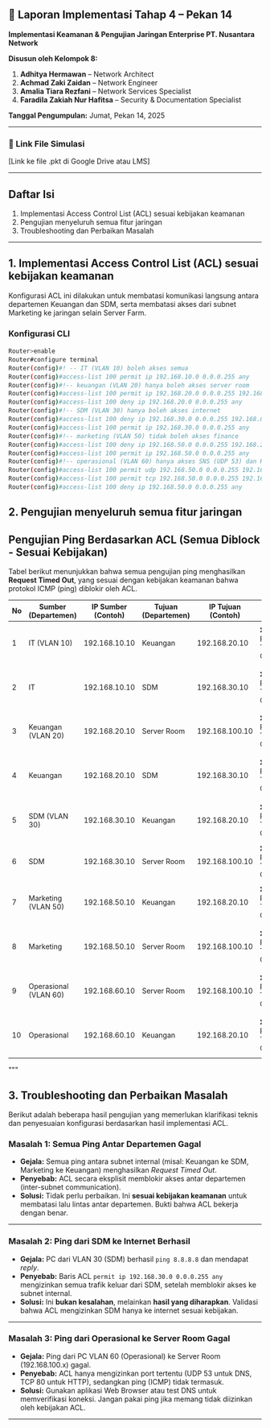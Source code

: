 ## 📍 Laporan Implementasi Tahap 4 – Pekan 14  
**Implementasi Keamanan & Pengujian Jaringan Enterprise PT. Nusantara Network**  

**Disusun oleh Kelompok 8:**  
1. **Adhitya Hermawan** – Network Architect  
2. **Achmad Zaki Zaidan** – Network Engineer  
3. **Amalia Tiara Rezfani** – Network Services Specialist  
4. **Faradila Zakiah Nur Hafitsa** – Security & Documentation Specialist  

**Tanggal Pengumpulan:** Jumat, Pekan 14, 2025  

---

### 🔗 Link File Simulasi  
[Link ke file .pkt di Google Drive atau LMS]

---

## Daftar Isi  
1. Implementasi Access Control List (ACL) sesuai kebijakan keamanan  
2. Pengujian menyeluruh semua fitur jaringan
3. Troubleshooting dan Perbaikan Masalah   

---

## 1. Implementasi Access Control List (ACL) sesuai kebijakan keamanan 

Konfigurasi ACL ini dilakukan untuk membatasi komunikasi langsung antara departemen Keuangan dan SDM, serta membatasi akses dari subnet Marketing ke jaringan selain Server Farm.

### Konfigurasi CLI  
```bash 
Router>enable
Router#configure terminal
Router(config)#! -- IT (VLAN 10) boleh akses semua
Router(config)#access-list 100 permit ip 192.168.10.0 0.0.0.255 any
Router(config)#!-- keuangan (VLAN 20) hanya boleh akses server room
Router(config)#access-list 100 permit ip 192.168.20.0 0.0.0.255 192.168.100.0 0.0.0.255
Router(config)#access-list 100 deny ip 192.168.20.0 0.0.0.255 any
Router(config)#!-- SDM (VLAN 30) hanya boleh akses internet
Router(config)#access-list 100 deny ip 192.168.30.0 0.0.0.255 192.168.0.0 0.0.0.255
Router(config)#access-list 100 permit ip 192.168.30.0 0.0.0.255 any
Router(config)#!-- marketing (VLAN 50) tidak boleh akses finance
Router(config)#access-list 100 deny ip 192.168.50.0 0.0.0.255 192.168.20.0 0.0.0.255
Router(config)#access-list 100 permit ip 192.168.50.0 0.0.0.255 any
Router(config)#!-- operasional (VLAN 60) hanya akses SNS (UDP 53) dan HTTP (TPC 80) ke server
Router(config)#access-list 100 permit udp 192.168.50.0 0.0.0.255 192.168.100.0 0.0.0.255 eq 53
Router(config)#access-list 100 permit tcp 192.168.50.0 0.0.0.255 192.168.100.0 0.0.0.255 eq 80
Router(config)#access-list 100 deny ip 192.168.50.0 0.0.0.255 any
```

## 2. Pengujian menyeluruh semua fitur jaringan

## Pengujian Ping Berdasarkan ACL (Semua Diblock - Sesuai Kebijakan)

Tabel berikut menunjukkan bahwa semua pengujian ping menghasilkan **Request Timed Out**, yang sesuai dengan kebijakan keamanan bahwa protokol ICMP (ping) diblokir oleh ACL.

| No | Sumber (Departemen) | IP Sumber (Contoh) | Tujuan (Departemen) | IP Tujuan (Contoh) | Hasil Ping | Screenshot | Alasan Teknis |
|----|----------------------|--------------------|----------------------|---------------------|-------------|-------------|----------------|
| 1  | IT (VLAN 10)         | 192.168.10.10      | Keuangan             | 192.168.20.10       | ❌ Request Timed Out | ![a](image1.png) | ICMP tidak diizinkan oleh ACL |
| 2  | IT                   | 192.168.10.10      | SDM                  | 192.168.30.10       | ❌ Request Timed Out | ![a](image1.png) | Semua ping diblokir oleh ACL |
| 3  | Keuangan (VLAN 20)   | 192.168.20.10      | Server Room          | 192.168.100.10      | ❌ Request Timed Out | ![a](image2.png) | Hanya HTTP yang diizinkan, ICMP diblok |
| 4  | Keuangan             | 192.168.20.10      | SDM                  | 192.168.30.10       | ❌ Request Timed Out | ![a](image2.png) | Diblokir oleh ACL antara subnet |
| 5  | SDM (VLAN 30)        | 192.168.30.10      | Keuangan             | 192.168.20.10       | ❌ Request Timed Out | ![a](image3.png) | Hanya boleh akses internet, bukan internal |
| 6  | SDM                  | 192.168.30.10      | Server Room          | 192.168.100.10      | ❌ Request Timed Out | ![a](image3.png) | ICMP tidak diizinkan |
| 7  | Marketing (VLAN 50)  | 192.168.50.10      | Keuangan             | 192.168.20.10       | ❌ Request Timed Out | ![a](image4.png) | Diblokir oleh ACL antar departemen |
| 8  | Marketing            | 192.168.50.10      | Server Room          | 192.168.100.10      | ❌ Request Timed Out | ![a](image4.png) | ICMP tidak diizinkan |
| 9  | Operasional (VLAN 60)| 192.168.60.10      | Server Room          | 192.168.100.10      | ❌ Request Timed Out | ![a](image5.png) | Hanya DNS/HTTP diizinkan, ICMP tidak |
| 10 | Operasional          | 192.168.60.10      | Keuangan             | 192.168.20.10       | ❌ Request Timed Out | ![a](image5.png) | Akses antar subnet diblok oleh ACL |
"""

## 3. Troubleshooting dan Perbaikan Masalah

Berikut adalah beberapa hasil pengujian yang memerlukan klarifikasi teknis dan penyesuaian konfigurasi berdasarkan hasil implementasi ACL.

### Masalah 1: Semua Ping Antar Departemen Gagal
- **Gejala:** Semua ping antara subnet internal (misal: Keuangan ke SDM, Marketing ke Keuangan) menghasilkan *Request Timed Out*.
- **Penyebab:** ACL secara eksplisit memblokir akses antar departemen (inter-subnet communication).
- **Solusi:** Tidak perlu perbaikan. Ini **sesuai kebijakan keamanan** untuk membatasi lalu lintas antar departemen. Bukti bahwa ACL bekerja dengan benar.

---

### Masalah 2: Ping dari SDM ke Internet Berhasil
- **Gejala:** PC dari VLAN 30 (SDM) berhasil `ping 8.8.8.8` dan mendapat *reply*.
- **Penyebab:** Baris ACL `permit ip 192.168.30.0 0.0.0.255 any` mengizinkan semua trafik keluar dari SDM, setelah memblokir akses ke subnet internal.
- **Solusi:** Ini **bukan kesalahan**, melainkan **hasil yang diharapkan**. Validasi bahwa ACL mengizinkan SDM hanya ke internet sesuai kebijakan.

---

### Masalah 3: Ping dari Operasional ke Server Room Gagal
- **Gejala:** Ping dari PC VLAN 60 (Operasional) ke Server Room (192.168.100.x) gagal.
- **Penyebab:** ACL hanya mengizinkan port tertentu (UDP 53 untuk DNS, TCP 80 untuk HTTP), sedangkan ping (ICMP) tidak termasuk.
- **Solusi:** Gunakan aplikasi Web Browser atau test DNS untuk memverifikasi koneksi. Jangan pakai ping jika memang tidak diizinkan oleh kebijakan ACL.

---

